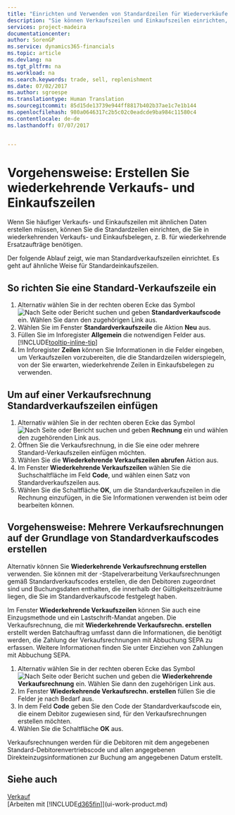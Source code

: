 ```yaml
---
title: "Einrichten und Verwenden von Standardzeilen für Wiederverkäufe und -einkäufe| Microsoft Docs"
description: "Sie können Verkaufszeilen und Einkaufszeilen einrichten, die Sie häufig machen und diese dann in Verkaufs- und Einkaufsbelegen einfügen, um die Zeilen mit Standardinformationen schnell auszufüllen."
services: project-madeira
documentationcenter: 
author: SorenGP
ms.service: dynamics365-financials
ms.topic: article
ms.devlang: na
ms.tgt_pltfrm: na
ms.workload: na
ms.search.keywords: trade, sell, replenishment
ms.date: 07/02/2017
ms.author: sgroespe
ms.translationtype: Human Translation
ms.sourcegitcommit: 85d15de13739e944ff8817b402b37ae1c7e1b144
ms.openlocfilehash: 980a0646317c2b5c02c0eadcde9ba984c11580c4
ms.contentlocale: de-de
ms.lasthandoff: 07/07/2017


---
```

# <a name="how-to-create-recurring-sales-and-purchase-lines"></a>Vorgehensweise: Erstellen Sie wiederkehrende Verkaufs- und Einkaufszeilen
Wenn Sie häufiger Verkaufs- und Einkaufszeilen mit ähnlichen Daten erstellen müssen, können Sie die Standardzeilen einrichten, die Sie in wiederkehrenden Verkaufs- und Einkaufsbelegen, z. B. für wiederkehrende Ersatzaufträge benötigen.  

Der folgende Ablauf zeigt, wie man Standardverkaufszeilen einrichtet. Es geht auf ähnliche Weise für Standardeinkaufszeilen.  

## <a name="to-set-up-standard-sales-lines"></a>So richten Sie eine Standard-Verkaufszeile ein  
1. Alternativ wählen Sie in der rechten oberen Ecke das Symbol ![Nach Seite oder Bericht suchen](media/ui-search/search_small.png "Nach Seite oder Bericht suchen") und geben **Standardverkaufscode** ein. Wählen Sie dann den zugehörigen Link aus.  
2. Wählen Sie im Fenster **Standardverkaufszeile** die Aktion **Neu** aus.  
3. Füllen Sie im Inforegister **Allgemein** die notwendigen Felder aus. [!INCLUDE[tooltip-inline-tip](includes/tooltip-inline-tip_md.md)]  
4. Im Inforegister **Zeilen** können Sie Informationen in die Felder eingeben, um Verkaufszeilen vorzubereiten, die die Standardzeilen widerspiegeln, von der Sie erwarten, wiederkehrende Zeilen in Einkaufsbelegen zu verwenden.  

## <a name="to-insert-standard-sales-lines-on-a-sales-invoice"></a>Um auf einer Verkaufsrechnung Standardverkaufszeilen einfügen
1. Alternativ wählen Sie in der rechten oberen Ecke das Symbol ![Nach Seite oder Bericht suchen](media/ui-search/search_small.png "Nach Seite oder Bericht suchen") und geben **Rechnung** ein und wählen den zugehörenden Link aus.
2. Öffnen Sie die Verkaufsrechnung, in die Sie eine oder mehrere Standard-Verkaufszeilen einfügen möchten.
3. Wählen Sie die **Wiederkehrende Verkaufszeilen abrufen** Aktion aus.
4. Im Fenster **Wiederkehrende Verkaufszeilen** wählen Sie die Suchschaltfläche im Feld **Code**, und wählen einen Satz von Standardverkaufszeilen aus.
5. Wählen Sie die Schaltfläche **OK**, um die Standardverkaufszeilen in die Rechnung einzufügen, in die Sie Informationen verwenden ist beim oder bearbeiten können.

## <a name="to-create-multiple-sales-invoices-based-on-standard-sales-lines"></a>Vorgehensweise: Mehrere Verkaufsrechnungen auf der Grundlage von Standardverkaufscodes erstellen
Alternativ können Sie **Wiederkehrende Verkaufsrechnung erstellen** verwenden. Sie können mit der -Stapelverarbeitung Verkaufsrechnungen gemäß Standardverkaufscodes erstellen, die den Debitoren zugeordnet sind und Buchungsdaten enthalten, die innerhalb der Gültigkeitszeiträume liegen, die Sie im Standardverkaufscode festgelegt haben.

Im Fenster **Wiederkehrende Verkaufszeilen** können Sie auch eine Einzugsmethode und ein Lastschrift-Mandat angeben. Die Verkaufsrechnung, die mit **Wiederkehrende Verkaufsrechn. erstellen** erstellt werden Batchauftrag umfasst dann die Informationen, die benötigt werden, die Zahlung der Verkaufsrechnungen mit Abbuchung SEPA zu erfassen. Weitere Informationen finden Sie unter Einziehen von Zahlungen mit Abbuchung SEPA.

1. Alternativ wählen Sie in der rechten oberen Ecke das Symbol ![Nach Seite oder Bericht suchen](media/ui-search/search_small.png "Nach Seite oder Bericht suchen") und geben die **Wiederkehrende Verkaufsrechnung** ein. Wählen Sie dann den zugehörigen Link aus.
2. Im Fenster **Wiederkehrende Verkaufsrechn. erstellen** füllen Sie die Felder je nach Bedarf aus.
3. In dem Feld **Code** geben Sie den Code der Standardverkaufscode ein, die einem Debitor zugewiesen sind, für den Verkaufsrechnungen erstellen möchten.
4. Wählen Sie die Schaltfläche **OK** aus.

Verkaufsrechnungen werden für die Debitoren mit dem angegebenen Standard-Debitorenvertriebscode und allen angegebenen Direkteinzugsinformationen zur Buchung am angegebenen Datum erstellt.

## <a name="see-also"></a>Siehe auch  
[Verkauf](sales-manage-sales.md)  
[Arbeiten mit [!INCLUDE[d365fin](includes/d365fin_md.md)]](ui-work-product.md)

